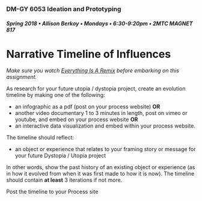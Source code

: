 ### DM-GY 6053 Ideation and Prototyping
##### Spring 2018 • Allison Berkoy • Mondays • 6:30-9:20pm • 2MTC MAGNET 817

# Narrative Timeline of Influences

*Make sure you watch <a href="http://everythingisaremix.info/watch-the-series" target="_blank">Everything Is A Remix</a> before embarking on this assignment.*

As research for your future utopia / dystopia project, create an evolution timeline by making one of the following:

*   an infographic as a pdf (post on your process website) **OR** 
*	another video documentary 1 to 3 minutes in length, post on vimeo or youtube, and embed on your process website **OR** 
*	an interactive data visualization and embed within your process website.

The  timeline should reflect:
* an object or experience that relates to your framing story or message for your future Dystopia / Utopia project 

In other words, show the past history of an existing object or experience (as in how it evolved from when it was first made to how it is now). The timeline should contain **at least** 3 iterations if not more.

Post the timeline to your Process site
